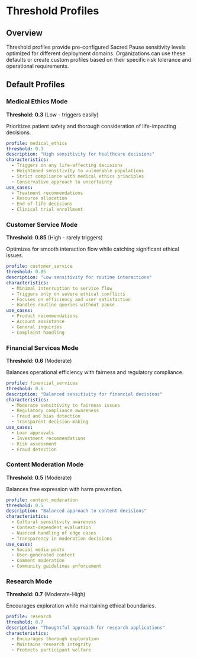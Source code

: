 # Threshold Profiles

## Overview

Threshold profiles provide pre-configured Sacred Pause sensitivity levels optimized for different deployment domains. Organizations can use these defaults or create custom profiles based on their specific risk tolerance and operational requirements.

## Default Profiles

### Medical Ethics Mode
**Threshold: 0.3** (Low - triggers easily)

Prioritizes patient safety and thorough consideration of life-impacting decisions.

```yaml
profile: medical_ethics
threshold: 0.3
description: "High sensitivity for healthcare decisions"
characteristics:
  - Triggers on any life-affecting decisions
  - Heightened sensitivity to vulnerable populations
  - Strict compliance with medical ethics principles
  - Conservative approach to uncertainty
use_cases:
  - Treatment recommendations
  - Resource allocation
  - End-of-life decisions
  - Clinical trial enrollment
```

### Customer Service Mode
**Threshold: 0.85** (High - rarely triggers)

Optimizes for smooth interaction flow while catching significant ethical issues.

```yaml
profile: customer_service  
threshold: 0.85
description: "Low sensitivity for routine interactions"
characteristics:
  - Minimal interruption to service flow
  - Triggers only on severe ethical conflicts
  - Focuses on efficiency and user satisfaction
  - Handles routine queries without pause
use_cases:
  - Product recommendations
  - Account assistance
  - General inquiries
  - Complaint handling
```

### Financial Services Mode
**Threshold: 0.6** (Moderate)

Balances operational efficiency with fairness and regulatory compliance.

```yaml
profile: financial_services
threshold: 0.6
description: "Balanced sensitivity for financial decisions"
characteristics:
  - Moderate sensitivity to fairness issues
  - Regulatory compliance awareness
  - Fraud and bias detection
  - Transparent decision-making
use_cases:
  - Loan approvals
  - Investment recommendations
  - Risk assessment
  - Fraud detection
```

### Content Moderation Mode
**Threshold: 0.5** (Moderate)

Balances free expression with harm prevention.

```yaml
profile: content_moderation
threshold: 0.5
description: "Balanced approach to content decisions"
characteristics:
  - Cultural sensitivity awareness
  - Context-dependent evaluation
  - Nuanced handling of edge cases
  - Transparency in moderation decisions
use_cases:
  - Social media posts
  - User-generated content
  - Comment moderation
  - Community guidelines enforcement
```

### Research Mode
**Threshold: 0.7** (Moderate-High)

Encourages exploration while maintaining ethical boundaries.

```yaml
profile: research
threshold: 0.7
description: "Thoughtful approach for research applications"
characteristics:
  - Encourages thorough exploration
  - Maintains research integrity
  - Protects participant welfare
